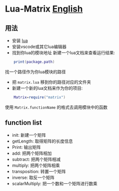 # Lua-Matrix [English](./README-EN.md)
## 用法
- 安装 [lua](https://github.com/lua/lua/releases)
- 安装vscode或其它lua编辑器
- 找到你lua的模块地址
新建一个lua文档来查看运行结果:

```lua
    print(package.path)
```
找一个路径作为你lua模块的路径
- 把 `matrix.lua` 移到你的路径对应的文件夹
- 新建一个新的lua文档来作为你的项目:
  
```lua
    Matrix=require("matrix")
```
使用 `Matrix.functionName` 的格式去调用模块中的函数
## function list
- init: 新建一个矩阵
- getLength: 取得矩阵的长度信息
- Print: 输出矩阵
- add: 把两个矩阵相加
- subtract: 把两个矩阵相减
- multiply: 把两个矩阵相乘
- transposition: 转置一个矩阵
- inverse: 取反一个矩阵
- scalarMultiply: 把一个数和一个矩阵进行数乘
